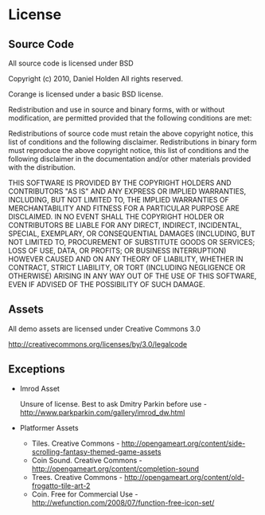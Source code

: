 License
=======

Source Code
-----------

All source code is licensed under BSD

Copyright (c) 2010, Daniel Holden
All rights reserved.

Corange is licensed under a basic BSD license.

Redistribution and use in source and binary forms, with or without modification, are permitted provided that the following conditions are met:

Redistributions of source code must retain the above copyright notice, this list of conditions and the following disclaimer.
Redistributions in binary form must reproduce the above copyright notice, this list of conditions and the following disclaimer in the documentation and/or other materials provided with the distribution.

THIS SOFTWARE IS PROVIDED BY THE COPYRIGHT HOLDERS AND CONTRIBUTORS "AS IS" AND ANY EXPRESS OR IMPLIED WARRANTIES, INCLUDING, BUT NOT LIMITED TO, THE IMPLIED WARRANTIES OF MERCHANTABILITY AND FITNESS FOR A PARTICULAR PURPOSE ARE DISCLAIMED. IN NO EVENT SHALL THE COPYRIGHT HOLDER OR CONTRIBUTORS BE LIABLE FOR ANY DIRECT, INDIRECT, INCIDENTAL, SPECIAL, EXEMPLARY, OR CONSEQUENTIAL DAMAGES (INCLUDING, BUT NOT LIMITED TO, PROCUREMENT OF SUBSTITUTE GOODS OR SERVICES; LOSS OF USE, DATA, OR PROFITS; OR BUSINESS INTERRUPTION) HOWEVER CAUSED AND ON ANY THEORY OF LIABILITY, WHETHER IN CONTRACT, STRICT LIABILITY, OR TORT (INCLUDING NEGLIGENCE OR OTHERWISE) ARISING IN ANY WAY OUT OF THE USE OF THIS SOFTWARE, EVEN IF ADVISED OF THE POSSIBILITY OF SUCH DAMAGE.


Assets
------

All demo assets are licensed under Creative Commons 3.0 

http://creativecommons.org/licenses/by/3.0/legalcode


Exceptions
----------

* Imrod Asset
  
  Unsure of license. Best to ask Dmitry Parkin before use - http://www.parkparkin.com/gallery/imrod_dw.html

* Platformer Assets

  + Tiles. Creative Commons - http://opengameart.org/content/side-scrolling-fantasy-themed-game-assets
  + Coin Sound. Creative Commons - http://opengameart.org/content/completion-sound
  + Trees. Creative Commons - http://opengameart.org/content/old-frogatto-tile-art-2
  + Coin. Free for Commercial Use - http://wefunction.com/2008/07/function-free-icon-set/
